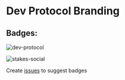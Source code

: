 # Dev Protocol Branding

## Badges: 

![dev-protocol](https://custom-icon-badges.herokuapp.com/badge/Dev_Protocol-black.svg?logo=devprtcl)

![stakes-social](https://custom-icon-badges.herokuapp.com/badge/Stakes.Social-black.svg?logo=stakes.social)

Create [issues](https://github.com/dev-protocol/community/issues) to suggest badges


